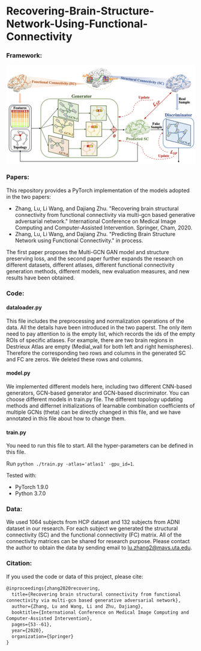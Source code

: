 # Recovering-Brain-Structure-Network-Using-Functional-Connectivity
### Framework:
![framework](main3.png)

### Papers:

This repository provides a PyTorch implementation of the models adopted in the two papers:

- Zhang, Lu, Li Wang, and Dajiang Zhu. "Recovering brain structural connectivity from functional connectivity via multi-gcn based generative adversarial network." International Conference on Medical Image Computing and Computer-Assisted Intervention. Springer, Cham, 2020.
- Zhang, Lu, Li Wang, and Dajiang Zhu. "Predicting Brain Structure Network using Functional Connectivity."  in process.

The first paper proposes the Multi-GCN GAN model and structure preserving loss, and the second paper further expands the research on different datasets, different atlases, different functional connectivity generation methods, different models, new evaluation measures, and new results have been obtained.


### Code:

#### dataloader.py
This file includes the preprocessing and normalization operations of the data. All the details have been introduced in the two paperst. The only item need to pay attention to is the empty list, which records the ids of the empty ROIs of specific atlases. For example, there are two brain regions in Destrieux Atlas are empty (Medial_wall for both left and right hemispheres). Therefore the corresponding two rows and columns in the generated SC and FC are zeros. We deleted these rows and columns.

#### model.py
We implemented different models here, including two different CNN-based generators, GCN-based generator and GCN-based discriminator. You can choose different models in train.py file. The different topology updating methods and differnet initializations of learnable combination coefficients of multiple GCNs (theta) can be directly changed in this file, and we have annotated in this file about how to change them.

#### train.py
You need to run this file to start. All the hyper-parameters can be defined in this file.

Run `python ./train.py -atlas='atlas1' -gpu_id=1`. 

Tested with:
- PyTorch 1.9.0
- Python 3.7.0

### Data:

We used 1064 subjects from HCP dataset and 132 subjects from ADNI dataset in our research. For each subject we generated the structural connectivity (SC) and the functional connectivity (FC) matrix. All of the connectivity matrices can be shared for research purpose. Please contact the author to obtain the data by sending email to lu.zhang2@mavs.uta.edu.

### Citation:

If you used the code or data of this project,  please cite:

    @inproceedings{zhang2020recovering,
      title={Recovering brain structural connectivity from functional connectivity via multi-gcn based generative adversarial network},
      author={Zhang, Lu and Wang, Li and Zhu, Dajiang},
      booktitle={International Conference on Medical Image Computing and Computer-Assisted Intervention},
      pages={53--61},
      year={2020},
      organization={Springer}
    }



